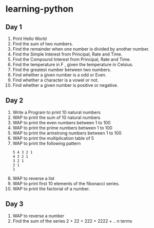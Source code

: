 # learning-python
## Day 1
1. Print Hello World
2. Find the sum of two numbers. 
3. Find the remainder when one number is divided by another number.
4. Find the Simple Interest from Principal, Rate and Time.
5. Find the Compound Interest from Principal, Rate and Time.
6. Find the temperature in F , given the temperature in Celsius.
7. Find the greatest number between two numbers.
8. Find whether a given number is a odd or Even.
9. Find whether a character is a vowel or not.
10. Find whether a given number is positive or negative.

## Day 2
1. Write a Program to print 10 natural numbers
2. WAP to print the sum of 10 natural numbers
3. WAP to print the even numbers between 1 to 100
4. WAP to print the prime numbers between 1 to 100
5. WAP to print the armstrong numbers between 1 to 100
6. WAP to print the multiplication table of 5
7. WAP to print the following pattern
   ```
   5 4 3 2 1 
   4 3 2 1 
   3 2 1 
   2 1 
   1
   ```
8. WAP to reverse a list
9. WAP to print first 10 elements of the fibonacci series.
10. WAP to print the factorial of a number.

## Day 3
1. WAP to reverse a number
2. Find the sum of the series 2 + 22 + 222 + 2222 + .. n terms

